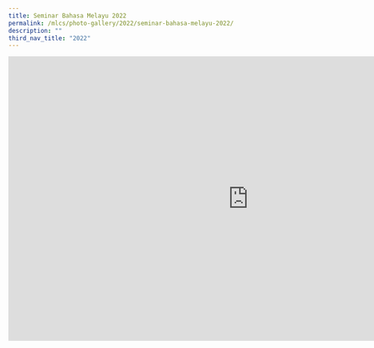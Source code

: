 ```yaml
---
title: Seminar Bahasa Melayu 2022
permalink: /mlcs/photo-gallery/2022/seminar-bahasa-melayu-2022/
description: ""
third_nav_title: "2022"
---
```

<iframe allowfullscreen="true" height="569" width="960" frameborder="0" src="https://docs.google.com/presentation/d/e/2PACX-1vSiCd3TKQMzdupQgBFLRpU2bNdxjY6au7KDZ82i2Z-pe7WHaxL-2CG2jy_T7HD7R8LHF9b656ZZ_cbb/embed?start=false&amp;loop=false&amp;delayms=3000"></iframe>